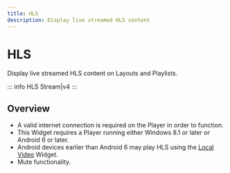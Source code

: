 ```yaml
---
title: HLS
description: Display live streamed HLS content
---
```


# HLS

Display live streamed HLS content on Layouts and Playlists.

::: info
HLS Stream|v4
:::

## Overview

- A valid internet connection is required on the Player in order to function.
- This Widget requires a Player running either Windows 8.1 or later or Android 6 or later.
- Android devices earlier than Android 6 may play HLS using the [Local Video](media_module_localvideo.html) Widget. 
- Mute functionality. 